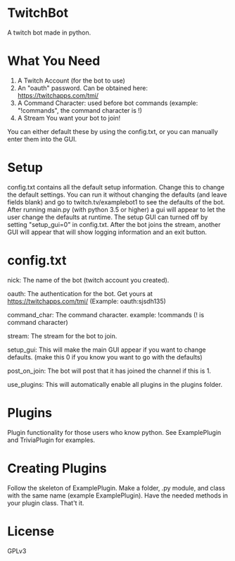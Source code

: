 # TwitchBot
A twitch bot made in python. 

# What You Need
1. A Twitch Account (for the bot to use)
2. An "oauth" password. Can be obtained here: https://twitchapps.com/tmi/
3. A Command Character: used before bot commands (example: "!commands", the command character is !)
4. A Stream You want your bot to join!

You can either default these by using the config.txt, or you can manually enter them into the GUI.

# Setup
config.txt contains all the default setup information. Change this to change the default settings.
You can run it without changing the defaults (and leave fields blank) and go to twitch.tv/examplebot1 to see the defaults of the bot.
After running main.py (with python 3.5 or higher) a gui will appear to let the user change the defaults at runtime.
The setup GUI can turned off by setting  "setup_gui=0" in config.txt.
After the bot joins the stream, another GUI will appear that will show logging information and an exit button.

# config.txt
nick:         The name of the bot (twitch account you created). 

oauth:        The authentication for the bot. Get yours at https://twitchapps.com/tmi/ (Example: oauth:sjsdh135)

command_char: The command character. example: !commands (! is command character)

stream:       The stream for the bot to join.

setup_gui:    This will make the main GUI appear if you want to change defaults. (make this 0 if you know you want to go with the defaults)

post_on_join: The bot will post that it has joined the channel if this is 1.

use_plugins:  This will automatically enable all plugins in the plugins folder.

# Plugins
Plugin functionality for those users who know python. See ExamplePlugin and TriviaPlugin for examples.

# Creating Plugins
Follow the skeleton of ExamplePlugin.
Make a folder, .py module, and class with the same name (example ExamplePlugin).
Have the needed methods in your plugin class.
That't it.

# License
GPLv3
